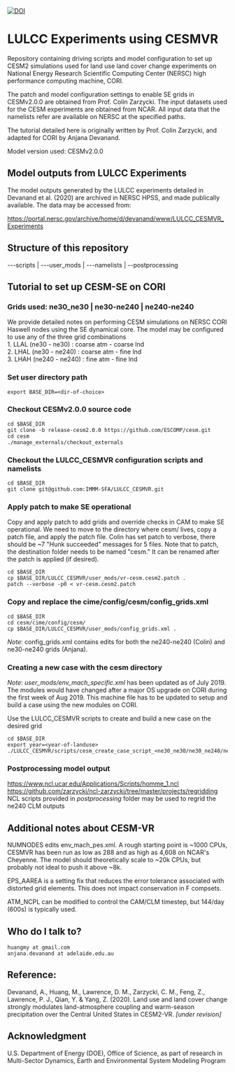 [![DOI](https://zenodo.org/badge/201975013.svg)](https://zenodo.org/badge/latestdoi/201975013)

# LULCC Experiments using CESMVR

Repository containing driving scripts and model configuration to set up CESM2 simulations used for land use land cover change experiments on National Energy Research Scientific Computing Center (NERSC) high performance computing machine, CORI. 

The patch and model configuration settings to enable SE grids in CESMv2.0.0 are obtained from Prof. Colin Zarzycki. The input datasets used for the CESM experiments are obtained from NCAR. All input data that the namelists refer are available on NERSC at the specified paths.

The tutorial detailed here is originally written by Prof. Colin Zarzycki, and adapted for CORI by Anjana Devanand.

Model version used: CESMv2.0.0

## Model outputs from LULCC Experiments
  
The model outputs generated by the LULCC experiments detailed in Devanand et al. (2020) are archived in NERSC HPSS, and made publically available. The data may be accessed from:

https://portal.nersc.gov/archive/home/d/devanand/www/LULCC_CESMVR_Experiments

## Structure of this repository

---scripts | ---user_mods | ---namelists | --postprocessing

## Tutorial to set up CESM-SE on CORI
### Grids used: ne30_ne30 | ne30-ne240 | ne240-ne240
We provide detailed notes on performing CESM simulations on NERSC CORI Haswell nodes using the SE dynamical core. The model may be configured to use any of the three grid combinations  
    1. LLAL (ne30 - ne30)    : coarse atm - coarse lnd  
    2. LHAL (ne30 - ne240)   : coarse atm - fine lnd  
    3. LHAH (ne240 - ne240)  : fine atm - fine lnd  
    
### Set user directory path
```
export BASE_DIR=<dir-of-choice>
```
### Checkout CESMv2.0.0 source code
```
cd $BASE_DIR
git clone -b release-cesm2.0.0 https://github.com/ESCOMP/cesm.git
cd cesm
./manage_externals/checkout_externals
```
### Checkout the LULCC_CESMVR configuration scripts and namelists
```
cd $BASE_DIR
git clone git@github.com:IMMM-SFA/LULCC_CESMVR.git
```

### Apply patch to make SE operational
Copy and apply patch to add grids and override checks in CAM to make SE operational. We need to move to the directory where cesm/ lives, copy a patch file, and apply the patch file. Colin has set patch to verbose, there should be ~7 "Hunk succeeded" messages for 5 files. Note that to patch, the destination folder needs to be named "cesm." It can be renamed after the patch is applied (if desired).

```
cd $BASE_DIR
cp $BASE_DIR/LULCC_CESMVR/user_mods/vr-cesm.cesm2.patch .
patch --verbose -p0 < vr-cesm.cesm2.patch
```

### Copy and replace the cime/config/cesm/config_grids.xml
```
cd $BASE_DIR
cd cesm/cime/config/cesm/
cp $BASE_DIR/LULCC_CESMVR/user_mods/config_grids.xml .
```
_Note_: config_grids.xml contains edits for both the ne240-ne240 (Colin) and ne30-ne240 grids (Anjana).

### Creating a new case with the cesm directory
_Note_: _user_mods/env_mach_specific.xml_ has been updated as of July 2019. The modules would have changed after a major OS upgrade on CORI during the first week of Aug 2019. This machine file has to be updated to setup and build a case using the new modules on CORI.  

Use the LULCC_CESMVR scripts to create and build a new case on the desired grid
```
cd $BASE_DIR
export year=<year-of-landuse>
./LULCC_CESMVR/scripts/cesm_create_case_script_<ne30_ne30/ne30_ne240/ne240_ne240>.sh
```

### Postprocessing model output

https://www.ncl.ucar.edu/Applications/Scripts/homme_1.ncl  
https://github.com/zarzycki/ncl-zarzycki/tree/master/projects/regridding  
NCL scripts provided in _postprocessing_ folder may be used to regrid the ne240 CLM outputs

## Additional notes about CESM-VR
NUMNODES edits env_mach_pes.xml. A rough starting point is ~1000 CPUs, CESMVR has been run as low as 288 and as high
as 4,608 on NCAR's Cheyenne. The model should theoretically scale to ~20k CPUs, but probably not ideal to push it above ~8k.  

EPS_AAREA is a setting fix that reduces the error tolerance associated with distorted grid elements. This does not impact conservation in F compsets.  

ATM_NCPL can be modified to control the CAM/CLM timestep, but 144/day (600s) is typically used.  

## Who do I talk to?
    huangmy at gmail.com
    anjana.devanand at adelaide.edu.au

## Reference:
Devanand, A., Huang, M., Lawrence, D. M., Zarzycki, C. M., Feng, Z., Lawrence, P. J., Qian, Y. & Yang, Z. (2020). Land use and land cover change strongly modulates land-atmosphere coupling and warm-season precipitation over the Central United States in CESM2-VR. _[under revision]_

## Acknowledgment
U.S. Department of Energy (DOE), Office of Science, as part of research in Multi-Sector Dynamics, Earth and Environmental System Modeling Program

